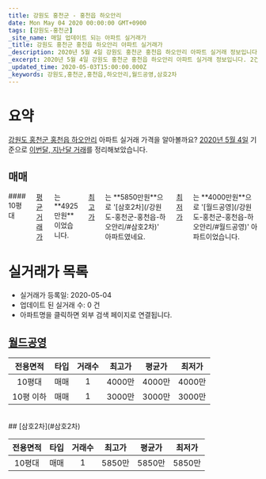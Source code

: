 ```yaml
---
title: 강원도 홍천군 - 홍천읍 하오안리
date: Mon May 04 2020 00:00:00 GMT+0900
tags: [강원도-홍천군]
_site_name: 매일 업데이트 되는 아파트 실거래가
_title: 강원도 홍천군 홍천읍 하오안리 아파트 실거래가
_description: 2020년 5월 4일 강원도 홍천군 홍천읍 하오안리 아파트 실거래 정보입니다. 2건 아파트 정보가 있습니다.
_excerpt: 2020년 5월 4일 강원도 홍천군 홍천읍 하오안리 아파트 실거래 정보입니다. 2건 아파트 정보가 있습니다.
_updated_time: 2020-05-03T15:00:00.000Z
_keywords: 강원도,홍천군,홍천읍,하오안리,월드공영,삼호2차
---
```





# 요약
<ins>강원도 홍천군 홍천읍 하오안리</ins> 아파트 실거래 가격을 알아볼까요? <ins>2020년 5월 4일</ins> 기준으로 <ins>이번달, 지난달 거래</ins>를 정리해보았습니다.

## 매매
<div class="container">
<div class="twelve columns" markdown="1">
#### 10평대
<ins>평균 거래가</ins>는 **4925만원**이었습니다. <ins>최고가</ins>는 **5850만원**으로 '[삼호2차](/강원도-홍천군-홍천읍-하오안리/#삼호2차)' 아파트였네요. <ins>최저가</ins>는 **4000만원**으로 '[월드공영](/강원도-홍천군-홍천읍-하오안리/#월드공영)' 아파트이었습니다.
</div>
</div>



# 실거래가 목록
- 실거래가 등록일: 2020-05-04
- 업데이트 된 실거래 수: 0 건
- 아파트명을 클릭하면 외부 검색 페이지로 연결됩니다.

## [월드공영](#월드공영)

|전용면적|타입|거래수|최고가|평균가|최저가|
|:---:|:---:|:---:|:---:|:---:|:---:|
|10평대|<span class="deal-type-1">매매</span>|1|4000만|4000만|4000만|
|10평 이하|<span class="deal-type-1">매매</span>|1|3000만|3000만|3000만|

<br/>
## [삼호2차](#삼호2차)

|전용면적|타입|거래수|최고가|평균가|최저가|
|:---:|:---:|:---:|:---:|:---:|:---:|
|10평대|<span class="deal-type-1">매매</span>|1|5850만|5850만|5850만|

<br/>



